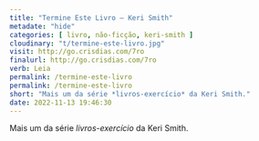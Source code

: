 ```yaml
---
title: "Termine Este Livro — Keri Smith"
metadate: "hide"
categories: [ livro, não-ficção, keri-smith ]
cloudinary: "t/termine-este-livro.jpg"
visit: http://go.crisdias.com/7ro
finalurl: http://go.crisdias.com/7ro
verb: Leia
permalink: /termine-este-livro
permalink: /termine-este-livro
short: "Mais um da série *livros-exercício* da Keri Smith."
date: 2022-11-13 19:46:30
---
```

Mais um da série *livros-exercício* da Keri Smith.